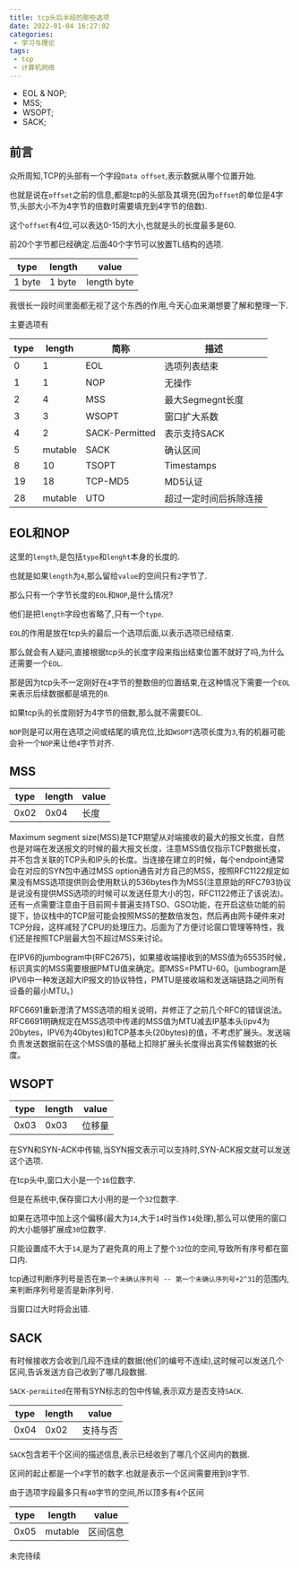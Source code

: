 ```yaml
---
title: tcp头后半段的那些选项
date: 2022-01-04 16:27:02
categories:
 - 学习与理论
tags:
 - tcp
 - 计算机网络
---
```


* EOL & NOP;
* MSS;
* WSOPT;
* SACK;

<!-- more -->

## 前言

众所周知,TCP的头部有一个字段`Data offset`,表示数据从哪个位置开始.

也就是说在`offset`之前的信息,都是tcp的头部及其填充(因为`offset`的单位是4字节,头部大小不为4字节的倍数时需要填充到4字节的倍数).

这个`offset`有4位,可以表达0-15的大小,也就是头的长度最多是60.

前20个字节都已经确定.后面40个字节可以放置TL结构的选项.

| type | length | value |
| --- | --- | --- |
| 1 byte | 1 byte | length byte |

我很长一段时间里面都无视了这个东西的作用,今天心血来潮想要了解和整理一下.

主要选项有

| type | length | 简称 | 描述 |
| --- | --- | --- | --- |
| 0 | 1 | EOL | 选项列表结束 |
| 1 | 1 | NOP | 无操作 |
| 2 | 4 | MSS | 最大Segmegnt长度 |
| 3 | 3 | WSOPT | 窗口扩大系数 |
| 4 | 2 | SACK-Permitted | 表示支持SACK |
| 5 | mutable | SACK | 确认区间 |
| 8 | 10 | TSOPT | Timestamps |
| 19 | 18 | TCP-MD5 | MD5认证 |
| 28 | mutable | UTO | 超过一定时间后拆除连接 |

## EOL和NOP


这里的`length`,是包括`type`和`lenght`本身的长度的.

也就是如果`length`为`4`,那么留给`value`的空间只有`2`字节了.

那么只有一个字节长度的`EOL`和`NOP`,是什么情况?

他们是把`length`字段也省略了,只有一个`type`.

`EOL`的作用是放在tcp头的最后一个选项后面,以表示选项已经结束.

那么就会有人疑问,直接根据tcp头的长度字段来指出结束位置不就好了吗,为什么还需要一个`EOL`.

那是因为tcp头不一定刚好在`4`字节的整数倍的位置结束,在这种情况下需要一个`EOL`来表示后续数据都是填充的`0`.

如果tcp头的长度刚好为4字节的倍数,那么就不需要EOL.


`NOP`则是可以用在选项之间或结尾的填充位,比如`WSOPT`选项长度为`3`,有的机器可能会补一个`NOP`来让他`4`字节对齐.

## MSS

| type | length | value |
| --- | --- | --- |
| 0x02 | 0x04 | 长度 |

Maximum segment size(MSS)是TCP期望从对端接收的最大的报文长度，自然也是对端在发送报文的时候的最大报文长度，注意MSS值仅指示TCP数据长度，并不包含关联的TCP头和IP头的长度。当连接在建立的时候，每个endpoint通常会在对应的SYN包中通过MSS option通告对方自己的MSS，按照RFC1122规定如果没有MSS选项提供则会使用默认的536bytes作为MSS(注意原始的RFC793协议是说没有提供MSS选项的时候可以发送任意大小的包，RFC1122修正了该说法)。还有一点需要注意由于目前网卡普遍支持TSO、GSO功能，在开启这些功能的前提下，协议栈中的TCP层可能会按照MSS的整数倍发包，然后再由网卡硬件来对TCP分段，这样减轻了CPU的处理压力。后面为了方便讨论窗口管理等特性，我们还是按照TCP层最大包不超过MSS来讨论。

在IPV6的jumbogram中(RFC2675)，如果接收端接收到的MSS值为65535时候，标识真实的MSS需要根据PMTU值来确定。即MSS=PMTU-60。(jumbogram是IPV6中一种发送超大IP报文的协议特性，PMTU是接收端和发送端链路之间所有设备的最小MTU。)

RFC6691重新澄清了MSS选项的相关说明，并修正了之前几个RFC的错误说法。RFC6691明确规定在MSS选项中传递的MSS值为MTU减去IP基本头(ipv4为20bytes，IPV6为40bytes)和TCP基本头(20bytes)的值，不考虑扩展头。发送端负责发送数据前在这个MSS值的基础上扣除扩展头长度得出真实传输数据的长度。

## WSOPT

| type | length | value |
| --- | --- | --- |
| 0x03 | 0x03 | 位移量 |

在SYN和SYN-ACK中传输,当SYN报文表示可以支持时,SYN-ACK报文就可以发送这个选项.

在tcp头中,窗口大小是一个`16`位数字.

但是在系统中,保存窗口大小用的是一个`32`位数字.

如果在选项中加上这个偏移(最大为`14`,大于`14`时当作`14`处理),那么可以使用的窗口的大小能够扩展成`30`位数字.

只能设置成不大于`14`,是为了避免真的用上了整个`32`位的空间,导致所有序号都在窗口内.

tcp通过判断序列号是否在`第一个未确认序列号 -- 第一个未确认序列号+2^31`的范围内,来判断序列号是否是新序列号.

当窗口过大时将会出错.

## SACK

有时候接收方会收到几段不连续的数据(他们的编号不连续),这时候可以发送几个区间,告诉发送方自己收到了哪几段数据.

`SACK-permiited`在带有SYN标志的包中传输,表示双方是否支持`SACK`.

| type | length | value |
| --- | --- | --- |
| 0x04 | 0x02 | 支持与否 |

`SACK`包含若干个区间的描述信息,表示已经收到了哪几个区间内的数据.

区间的起止都是一个`4`字节的数字.也就是表示一个区间需要用到`8`字节.

由于选项字段最多只有`40`字节的空间,所以顶多有`4`个区间

| type | length | value |
| --- | --- | --- |
| 0x05 | mutable | 区间信息 |

未完待续